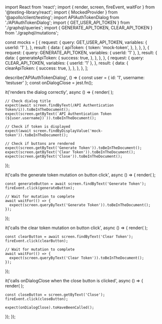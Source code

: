 import React from 'react';
import { render, screen, fireEvent, waitFor } from '@testing-library/react';
import { MockedProvider } from '@apollo/client/testing';
import APIAuthTokenDialog from './APIAuthTokenDialog';
import { GET_USER_API_TOKEN } from './graphql/queries';
import { GENERATE_API_TOKEN, CLEAR_API_TOKEN } from './graphql/mutations';

const mocks = [
  {
    request: {
      query: GET_USER_API_TOKEN,
      variables: { userId: '1' },
    },
    result: {
      data: {
        apiToken: {
          token: 'mock-token',
        },
      },
    },
  },
  {
    request: {
      query: GENERATE_API_TOKEN,
      variables: { userId: '1' },
    },
    result: {
      data: {
        generateApiToken: {
          success: true,
        },
      },
    },
  },
  {
    request: {
      query: CLEAR_API_TOKEN,
      variables: { userId: '1' },
    },
    result: {
      data: {
        clearApiToken: {
          success: true,
        },
      },
    },
  },
];

describe('APIAuthTokenDialog', () => {
  const user = { id: '1', username: 'testuser' };
  const onDialogClose = jest.fn();

  it('renders the dialog correctly', async () => {
    render(
      <MockedProvider mocks={mocks} addTypename={false}>
        <APIAuthTokenDialog open={true} onDialogClose={onDialogClose} user={user} />
      </MockedProvider>
    );

    // Check dialog title
    expect(await screen.findByText(/API Authentication Token/i)).toBeInTheDocument();
    expect(screen.getByText(`API Authentication Token (${user.username})`)).toBeInTheDocument();

    // Check if token is displayed
    expect(await screen.findByDisplayValue('mock-token')).toBeInTheDocument();

    // Check if buttons are rendered
    expect(screen.getByText('Generate Token')).toBeInTheDocument();
    expect(screen.getByText('Clear Token')).toBeInTheDocument();
    expect(screen.getByText('Close')).toBeInTheDocument();
  });

  it('calls the generate token mutation on button click', async () => {
    render(
      <MockedProvider mocks={mocks} addTypename={false}>
        <APIAuthTokenDialog open={true} onDialogClose={onDialogClose} user={user} />
      </MockedProvider>
    );

    const generateButton = await screen.findByText('Generate Token');
    fireEvent.click(generateButton);

    // Wait for mutation to complete
    await waitFor(() => {
      expect(screen.queryByText('Generate Token')).toBeInTheDocument();
    });
  });

  it('calls the clear token mutation on button click', async () => {
    render(
      <MockedProvider mocks={mocks} addTypename={false}>
        <APIAuthTokenDialog open={true} onDialogClose={onDialogClose} user={user} />
      </MockedProvider>
    );

    const clearButton = await screen.findByText('Clear Token');
    fireEvent.click(clearButton);

    // Wait for mutation to complete
    await waitFor(() => {
      expect(screen.queryByText('Clear Token')).toBeInTheDocument();
    });
  });

  it('calls onDialogClose when the close button is clicked', async () => {
    render(
      <MockedProvider mocks={mocks} addTypename={false}>
        <APIAuthTokenDialog open={true} onDialogClose={onDialogClose} user={user} />
      </MockedProvider>
    );

    const closeButton = screen.getByText('Close');
    fireEvent.click(closeButton);

    expect(onDialogClose).toHaveBeenCalled();
  });
});

